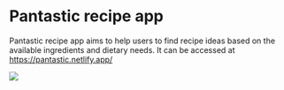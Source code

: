 # Pantastic recipe app
Pantastic recipe app aims to help users to find recipe ideas based on the available ingredients and dietary needs. It can be accessed at https://pantastic.netlify.app/

![](https://img-9gag-fun.9cache.com/photo/a9EDdMj_460s.jpg)
